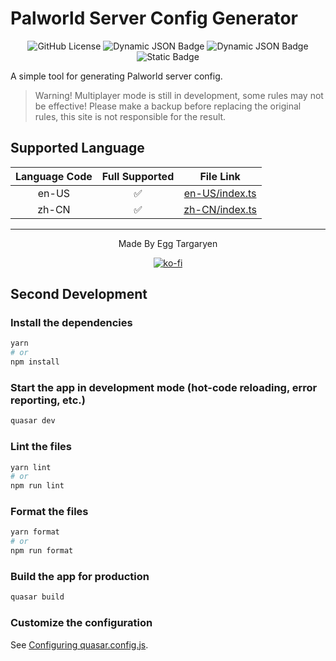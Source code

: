# Palworld Server Config Generator

<div align="center">

![GitHub License](https://img.shields.io/github/license/dzxrly/Palworld-Server-Config-Generator?style=flat-square) ![Dynamic JSON Badge](https://img.shields.io/badge/dynamic/json?url=https%3A%2F%2Fraw.githubusercontent.com%2Fdzxrly%2FPalworld-Server-Config-Generator%2Fmain%2Fpackage.json&query=%24.dependencies.quasar&style=flat-square&color=00b4ff&label=Quasar) ![Dynamic JSON Badge](https://img.shields.io/badge/dynamic/json?url=https%3A%2F%2Fraw.githubusercontent.com%2Fdzxrly%2FPalworld-Server-Config-Generator%2Fmain%2Fpackage.json&query=%24.dependencies.vue&style=flat-square&label=Vue&color=327859) ![Static Badge](https://img.shields.io/badge/Code-TypeScript-3178c6?style=flat-square)

</div>

A simple tool for generating Palworld server config.

> Warning! Multiplayer mode is still in development, some rules may not be effective! Please make a backup before
> replacing the original rules, this site is not responsible for the result.

## Supported Language

<div align="center">

| Language Code | Full Supported |                  File Link                  |
|:-------------:|:--------------:|:-------------------------------------------:|
|     en-US     |       ✅        | [en-US/index.ts](./src/i18n/en-US/index.ts) |
|     zh-CN     |       ✅        | [zh-CN/index.ts](./src/i18n/zh-CN/index.ts) |

</div>

---

<div align="center">

Made By Egg Targaryen

</div>

<div align="center">

[![ko-fi](https://ko-fi.com/img/githubbutton_sm.svg)](https://ko-fi.com/F1F0PZH7X)

</div>

## Second Development

### Install the dependencies

```bash
yarn
# or
npm install
```

### Start the app in development mode (hot-code reloading, error reporting, etc.)

```bash
quasar dev
```

### Lint the files

```bash
yarn lint
# or
npm run lint
```

### Format the files

```bash
yarn format
# or
npm run format
```

### Build the app for production

```bash
quasar build
```

### Customize the configuration

See [Configuring quasar.config.js](https://v2.quasar.dev/quasar-cli-vite/quasar-config-js).
